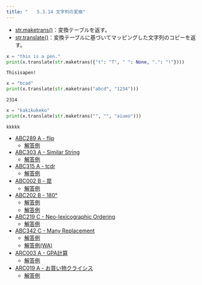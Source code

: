 ```yaml
---
title: "　　5.3.14 文字列の変換"
---
```


* [str.maketrans()](https://docs.python.org/ja/3/library/stdtypes.html#str.maketrans)：変換テーブルを返す。
* [str.translate()](https://docs.python.org/ja/3/library/stdtypes.html#str.translate)：変換テーブルに基づいてマッピングした文字列のコピーを返す。

```python:サンプルコード：sample_297.py
x = "this is a pen."
print(x.translate(str.maketrans({"t": "T", " ": None, ".": "!"})))
```

```text:実行結果
Thisisapen!
```

```python:サンプルコード：sample_298.py
x = "bcad"
print(x.translate(str.maketrans("abcd", "1234")))
```

```text:実行結果
2314
```

```python:サンプルコード：sample_299.py
x = "kakikukeko"
print(x.translate(str.maketrans("", "", "aiueo")))
```

```text:実行結果
kkkkk
```

- [ABC289 A - flip](https://atcoder.jp/contests/abc289/tasks/abc289_a)
    - [解答例](https://atcoder.jp/contests/abc289/submissions/39472595)
- [ABC303 A - Similar String](https://atcoder.jp/contests/abc303/tasks/abc303_a)
    - [解答例](https://atcoder.jp/contests/abc303/submissions/41895632)
- [ABC315 A - tcdr](https://atcoder.jp/contests/abc315/tasks/abc315_a)
    - [解答例](https://atcoder.jp/contests/abc315/submissions/45420378)
- [ABC002 B - 罠](https://atcoder.jp/contests/abc002/tasks/abc002_2)
    - [解答例](https://atcoder.jp/contests/abc002/submissions/35454052)
- [ABC202 B - 180°](https://atcoder.jp/contests/abc202/tasks/abc202_b)
    - [解答例](https://atcoder.jp/contests/abc202/submissions/24703490)
    - [解答例](https://atcoder.jp/contests/abc202/submissions/24703510)
- [ABC219 C - Neo-lexicographic Ordering](https://atcoder.jp/contests/abc219/tasks/abc219_c)
    - [解答例](https://atcoder.jp/contests/abc219/submissions/29610019)
- [ABC342 C - Many Replacement](https://atcoder.jp/contests/abc342/tasks/abc342_c)
    - [解答例](https://atcoder.jp/contests/abc342/submissions/51182827)
    - [解答例(WA)](https://atcoder.jp/contests/abc342/submissions/51182932)
- [ARC003 A - GPA計算](https://atcoder.jp/contests/arc003/tasks/arc003_1)
    - [解答例](https://atcoder.jp/contests/arc003/submissions/17769207)
- [ARC019 A - お買い物クライシス](https://atcoder.jp/contests/arc019/tasks/arc019_1)
    - [解答例](https://atcoder.jp/contests/arc019/submissions/17746805)